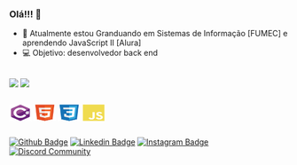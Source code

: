 ### Olá!!! 👋



- 🌱 Atualmente estou Granduando em Sistemas de Informação [FUMEC] e aprendendo JavaScript II [Alura]
- 💻 Objetivo: desenvolvedor back end

##

<p align="justify">
  <img align="center" src="https://github-readme-stats.vercel.app/api?username=pedroagra&show_icons=true&count_private=true&theme=algolia" />

  <img align="center" src="https://github-readme-stats.vercel.app/api/top-langs/?username=pedroagra&layout=compact&theme=algolia" />
</p>



<div style="display: inline_block"><br>
  <img align="center" alt="Rafa-Csharp" height="30" width="40" src="https://raw.githubusercontent.com/devicons/devicon/master/icons/csharp/csharp-original.svg">
  <img align="center" alt="Rafa-HTML" height="30" width="40" src="https://raw.githubusercontent.com/devicons/devicon/master/icons/html5/html5-original.svg">
  <img align="center" alt="Rafa-CSS" height="30" width="40" src="https://raw.githubusercontent.com/devicons/devicon/master/icons/css3/css3-original.svg">
  <img align="center" alt="PedroAgra-Js" height="30" width="40" src="https://raw.githubusercontent.com/devicons/devicon/master/icons/javascript/javascript-plain.svg"> 
</div>

##

[![Github Badge](https://img.shields.io/badge/-Github-000?style=flat-square&logo=Github&logoColor=white&link=https://github.com/pedroagra)](https://github.com/andreluizsecco)
[![Linkedin Badge](https://img.shields.io/badge/-LinkedIn-blue?style=flat-square&logo=Linkedin&logoColor=white&link=https://www.linkedin.com/in/andreluizsecco/)](https://www.linkedin.com/in/andreluizsecco/)
[![Instagram Badge](https://img.shields.io/badge/-Instagram-C13584?style=flat-square&labelColor=C13584&logo=instagram&logoColor=white&link=https://www.instagram.com/secco.andre/)](https://www.instagram.com/pedroagra/)
[![Discord Community](https://img.shields.io/badge/-Discord&nbsp;Community-6f84d2?style=flat-square&labelColor=6f84d2&logo=discord&logoColor=white&link=http://bit.ly/pedroagra_discord)](http://bit.ly/pedroagra_discord)


